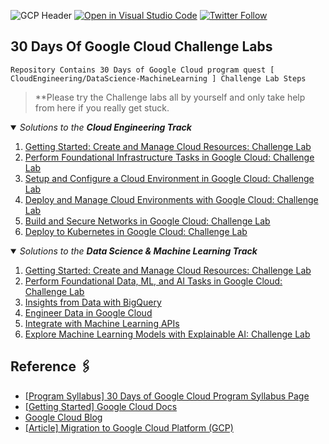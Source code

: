 ![GCP Header](https://user-images.githubusercontent.com/59435839/134944059-ba379686-1521-4622-bc2c-e10ed02fa250.png)
[![Open in Visual Studio Code](https://open.vscode.dev/badges/open-in-vscode.svg)](https://open.vscode.dev/dhvakr/30DGCP-ChallengeLabs)
[![Twitter Follow](https://img.shields.io/twitter/follow/dhvakr?style=social)](https://twitter.com/dhvakr)

## 30 Days Of Google Cloud Challenge Labs
`Repository Contains 30 Days of Google Cloud program quest [ CloudEngineering/DataScience-MachineLearning ] Challenge Lab Steps`

> **Please try the Challenge labs all by yourself and only take help from here if you really get stuck.

<details open>
<summary><i>Solutions to the <b>Cloud Engineering Track</b></i></summary>

1. [Getting Started: Create and Manage Cloud Resources: Challenge Lab](https://github.com/dhvakr/30DGCP-ChallengeLabs/blob/main/Track1-CloudEngineering/1_Create-and-Manage-Cloud-Resources.md)
2. [Perform Foundational Infrastructure Tasks in Google Cloud: Challenge Lab](https://github.com/dhvakr/30DGCP-ChallengeLabs/blob/main/Track1-CloudEngineering/2_Perform-Foundational-Infrastructure-Tasks-in-Google-Cloud.md)
3. [Setup and Configure a Cloud Environment in Google Cloud: Challenge Lab](https://github.com/dhvakr/30DGCP-ChallengeLabs/blob/main/Track1-CloudEngineering/3_Set-Up-and-Configure-a-Cloud-Environment-in-Google-Cloud.md)
4. [Deploy and Manage Cloud Environments with Google Cloud: Challenge Lab](https://github.com/dhvakr/30DGCP-ChallengeLabs/blob/main/Track1-CloudEngineering/4_Deploy-and-Manage-Cloud-Environments-with-Google-Cloud.md)
5. [Build and Secure Networks in Google Cloud: Challenge Lab](https://github.com/dhvakr/Qwiklab-Challenge-Labs/blob/main/Track1-CloudEngineering/5_Build-and-Secure-Networks-in-Google-Cloud.md)
6. [Deploy to Kubernetes in Google Cloud: Challenge Lab](https://github.com/dhvakr/30DGCP-ChallengeLabs/blob/main/Track1-CloudEngineering/6_Deploy-to-Kubernetes-in-Google-Cloud.md)
</details>

<details open>
<summary><i>Solutions to the <b>Data Science & Machine Learning Track</b></i></summary>

1. [Getting Started: Create and Manage Cloud Resources: Challenge Lab](https://github.com/dhvakr/30DGCP-ChallengeLabs/blob/main/Track1-CloudEngineering/1_Create-and-Manage-Cloud-Resources.md)
2. [Perform Foundational Data, ML, and AI Tasks in Google Cloud: Challenge Lab](https://github.com/dhvakr/30DGCP-ChallengeLabs/blob/main/Track2-DataScience_ML/2_Perform-Foundational-Data-ML-and-AI-Tasks-in-Google-Cloud.md)
3. [Insights from Data with BigQuery](https://github.com/dhvakr/30DGCP-ChallengeLabs/blob/main/Track2-DataScience_ML/3_Insights-from-Data-with-BigQuery.md)
4. [Engineer Data in Google Cloud](https://github.com/dhvakr/30DGCP-ChallengeLabs/blob/main/Track2-DataScience_ML/4_Engineer-Data-in-Google-Cloud.md)
5. [Integrate with Machine Learning APIs](https://github.com/dhvakr/30DGCP-ChallengeLabs/blob/main/Track2-DataScience_ML/5_Integrate-with-Machine-Learning-APIs.md)
6. [Explore Machine Learning Models with Explainable AI: Challenge Lab](https://github.com/dhvakr/30DGCP-ChallengeLabs/blob/main/Track2-DataScience_ML/6_Explore-Machine-Learning-Models-with-ExplainableAI.md)
</details>

## Reference 🖇

* [[Program Syllabus] 30 Days of Google Cloud Program Syllabus Page](https://events.withgoogle.com/30daysofgooglecloud/program-syllabus/#content)
* [[Getting Started] Google Cloud Docs](https://cloud.google.com/docs)
* [Google Cloud Blog](https://cloud.google.com/blog/)
* [[Article] Migration to Google Cloud Platform (GCP)](https://blog.hike.in/migration-to-google-cloud-platform-gcp-17c397e564b8)

